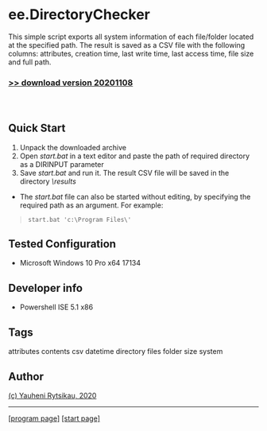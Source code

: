 # ee.DirectoryChecker

This simple script exports all system information of each file/folder located at the specified path. The result is saved as a CSV file with the following columns: attributes, creation time, last write time, last access time, file size and full path.

### [>> download version 20201108](https://github.com/rytsikau/ee.directorychecker/raw/main/ee.directorychecker_20201108.zip)<br><br><br>



## Quick Start

1. Unpack the downloaded archive
2. Open *start.bat* in a text editor and paste the path of required directory as a DIRINPUT parameter
3. Save *start.bat* and run it. The result CSV file will be saved in the directory *\results*
* The *start.bat* file can also be started without editing, by specifying the required path as an argument. For example:
>     start.bat 'c:\Program Files\'



## Tested Configuration

* Microsoft Windows 10 Pro x64 17134



## Developer info

* Powershell ISE 5.1 x86



## Tags

attributes contents csv datetime directory files folder size system



## Author

[(c) Yauheni Rytsikau, 2020](mailto:y.rytsikau@gmail.com)

---
[[program page]](https://rytsikau.github.io/ee.DirectoryChecker) [[start page]](https://rytsikau.github.io)
